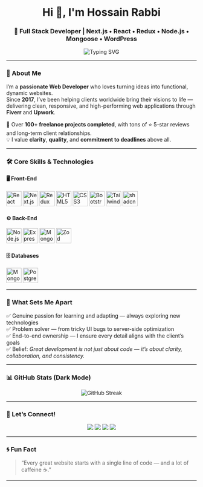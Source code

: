 <!-- Profile Header -->
<h1 align="center">Hi 👋, I'm Hossain Rabbi</h1>
<h3 align="center">🚀 Full Stack Developer | Next.js • React • Redux • Node.js • Mongoose • WordPress</h3>

<p align="center">
  <img src="https://readme-typing-svg.herokuapp.com?font=Fira+Code&weight=600&size=22&duration=4000&pause=1000&color=6D00C7&center=true&vCenter=true&width=700&lines=Full+Stack+Web+Developer;Building+High-Performance+Web+Apps;Freelancer+on+Fiverr+and+Upwork;Always+Learning+New+Technologies" alt="Typing SVG" />
</p>

---

### 💫 About Me

I’m a **passionate Web Developer** who loves turning ideas into functional, dynamic websites.  
Since **2017**, I’ve been helping clients worldwide bring their visions to life — delivering clean, responsive, and high-performing web applications through **Fiverr** and **Upwork**.

💼 Over **100+ freelance projects completed**, with tons of ⭐️ 5-star reviews and long-term client relationships.  
💡 I value **clarity**, **quality**, and **commitment to deadlines** above all.

---

### 🛠️ Core Skills & Technologies

#### 🖥️ Front-End
<p align="left">
  <img src="https://cdn.jsdelivr.net/gh/devicons/devicon/icons/react/react-original.svg" width="40" height="40" alt="React" />
  <img src="https://cdn.jsdelivr.net/gh/devicons/devicon/icons/nextjs/nextjs-original.svg" width="40" height="40" alt="Next.js" />
  <img src="https://cdn.jsdelivr.net/gh/devicons/devicon/icons/redux/redux-original.svg" width="40" height="40" alt="Redux" />
  <img src="https://cdn.jsdelivr.net/gh/devicons/devicon/icons/html5/html5-original.svg" width="40" height="40" alt="HTML5" />
  <img src="https://cdn.jsdelivr.net/gh/devicons/devicon/icons/css3/css3-original.svg" width="40" height="40" alt="CSS3" />
  <img src="https://cdn.jsdelivr.net/gh/devicons/devicon/icons/bootstrap/bootstrap-original.svg" width="40" height="40" alt="Bootstrap" />
  <img src="https://cdn.jsdelivr.net/gh/devicons/devicon/icons/tailwindcss/tailwindcss-original.svg" width="40" height="40" alt="Tailwind CSS" />
  <img src="https://avatars.githubusercontent.com/u/139895814?s=200&v=4" width="40" height="40" alt="shadcn/ui" />
</p>

#### ⚙️ Back-End
<p align="left">
  <img src="https://cdn.jsdelivr.net/gh/devicons/devicon/icons/nodejs/nodejs-original.svg" width="40" height="40" alt="Node.js" />
  <img src="https://cdn.jsdelivr.net/gh/devicons/devicon/icons/express/express-original.svg" width="40" height="40" alt="Express.js" />
  <img src="https://cdn.jsdelivr.net/gh/devicons/devicon/icons/mongoose/mongoose-original.svg" width="40" height="40" alt="Mongoose" />
  <img src="https://raw.githubusercontent.com/devicons/devicon/master/icons/zod/zod-original.svg" width="40" height="40" alt="Zod" />
</p>

#### 🗄️ Databases
<p align="left">
  <img src="https://cdn.jsdelivr.net/gh/devicons/devicon/icons/mongodb/mongodb-original.svg" width="40" height="40" alt="MongoDB" />
  <img src="https://cdn.jsdelivr.net/gh/devicons/devicon/icons/postgresql/postgresql-original.svg" width="40" height="40" alt="PostgreSQL" />
</p>

---

### 🌟 What Sets Me Apart

✅ Genuine passion for learning and adapting — always exploring new technologies  
✅ Problem solver — from tricky UI bugs to server-side optimization  
✅ End-to-end ownership — I ensure every detail aligns with the client’s goals  
✅ Belief: *Great development is not just about code — it’s about clarity, collaboration, and consistency.*

---

### 📊 GitHub Stats (Dark Mode)

<p align="center">
  <img src="https://github-readme-streak-stats.herokuapp.com/?user=hossainrabbii&theme=black-ice&hide_border=true&stroke=6D00C7&background=0D1117&ring=6D00C7&fire=6D00C7&currStreakLabel=6D00C7" alt="GitHub Streak" />
</p>
<!-- 
<p align="center">
  <img src="https://github-readme-stats.vercel.app/api?username=hossainrabbii&show_icons=true&theme=black-ice&hide_border=true&title_color=6D00C7&icon_color=6D00C7" alt="GitHub Stats" />
</p> -->

<!-- <p align="center">
  <img src="https://github-readme-stats.vercel.app/api/top-langs/?username=hossainrabbii&layout=compact&theme=black-ice&hide_border=true&title_color=6D00C7" alt="Top Languages" />
</p> -->

---

### 🤝 Let’s Connect!

<p align="center">
  <a href="https://fiverr.com/iibbar" target="_blank"><img src="https://img.shields.io/badge/Fiverr-1DBF73?style=for-the-badge&logo=fiverr&logoColor=white"/></a>
  <a href="https://upwork.com/freelancers/hossainrabbi" target="_blank"><img src="https://img.shields.io/badge/Upwork-6FDA44?style=for-the-badge&logo=upwork&logoColor=white"/></a>
  <a href="mailto:mdhosen21018@gmail.com"><img src="https://img.shields.io/badge/Email-D14836?style=for-the-badge&logo=gmail&logoColor=white"/></a>
  <a href="https://www.linkedin.com/in/hossainrabbi/" target="_blank"><img src="https://img.shields.io/badge/LinkedIn-0A66C2?style=for-the-badge&logo=linkedin&logoColor=white"/></a>
</p>

---

### 🌀 Fun Fact
> “Every great website starts with a single line of code — and a lot of caffeine ☕.”

---

<!-- <p align="center">
  <img src="https://komarev.com/ghpvc/?username=hossainrabbii&color=6D00C7&style=for-the-badge" alt="Profile Views" />
</p>

<p align="center">
  <img src="https://raw.githubusercontent.com/hossainrabbii/hossainrabbii/main/assets/wave.svg" width="100%" height="120px" />
</p> -->
